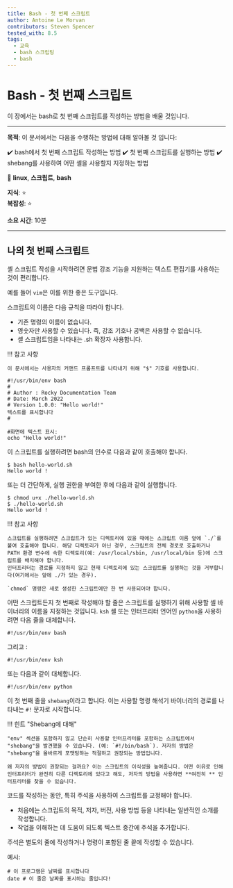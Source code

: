 ```yaml
---
title: Bash - 첫 번째 스크립트
author: Antoine Le Morvan
contributors: Steven Spencer
tested_with: 8.5
tags:
  - 교육
  - bash 스크립팅
  - bash
---
```


# Bash - 첫 번째 스크립트

이 장에서는 bash로 첫 번째 스크립트를 작성하는 방법을 배울 것입니다.

****

**목적**: 이 문서에서는 다음을 수행하는 방법에 대해 알아볼 것 입니다:

:heavy_check_mark: bash에서 첫 번째 스크립트 작성하는 방법 :heavy_check_mark: 첫 번째 스크립트를 실행하는 방법 :heavy_check_mark: shebang를 사용하여 어떤 셸을 사용할지 지정하는 방법

:checkered_flag: **linux**, **스크립트**, **bash**

**지식**: :star:     
**복잡성**: :star:

**소요 시간**: 10분

****

## 나의 첫 번째 스크립트

셸 스크립트 작성을 시작하려면 문법 강조 기능을 지원하는 텍스트 편집기를 사용하는 것이 편리합니다.

예를 들어 `vim`은 이를 위한 좋은 도구입니다.

스크립트의 이름은 다음 규칙을 따라야 합니다.

* 기존 명령의 이름이 없습니다.
* 영숫자만 사용할 수 있습니다. 즉, 강조 기호나 공백은 사용할 수 없습니다.
* 셸 스크립트임을 나타내는 .sh 확장자 사용합니다.

!!! 참고 사항

    이 문서에서는 사용자의 커맨드 프롬프트를 나타내기 위해 "$" 기호를 사용합니다.

```
#!/usr/bin/env bash
#
# Author : Rocky Documentation Team
# Date: March 2022
# Version 1.0.0: "Hello world!"
텍스트를 표시합니다
#

#화면에 텍스트 표시:
echo "Hello world!"
```

이 스크립트를 실행하려면 bash의 인수로 다음과 같이 호출해야 합니다.

```
$ bash hello-world.sh
Hello world !
```

또는 더 간단하게, 실행 권한을 부여한 후에 다음과 같이 실행합니다.

```
$ chmod u+x ./hello-world.sh
$ ./hello-world.sh
Hello world !
```

!!! 참고 사항

    스크립트를 실행하려면 스크립트가 있는 디렉토리에 있을 때에는 스크립트 이름 앞에 `./`를 붙여 호출해야 합니다. 해당 디렉토리가 아닌 경우, 스크립트의 전체 경로로 호출하거나 PATH 환경 변수에 속한 디렉토리(예: /usr/local/sbin, /usr/local/bin 등)에 스크립트를 배치해야 합니다.
    인터프리터는 경로를 지정하지 않고 현재 디렉토리에 있는 스크립트를 실행하는 것을 거부합니다(여기에서는 앞에 ./가 있는 경우).
    
    `chmod` 명령은 새로 생성한 스크립트에만 한 번 사용되어야 합니다.

어떤 스크립트든지 첫 번째로 작성해야 할 줄은 스크립트를 실행하기 위해 사용할 셸 바이너리의 이름을 지정하는 것입니다. `ksh` 셸 또는 인터프리터 언어인 `python`을 사용하려면 다음 줄을 대체합니다.

```
#!/usr/bin/env bash
```

그리고 :

```
#!/usr/bin/env ksh
```

또는 다음과 같이 대체합니다.

```
#!/usr/bin/env python
```

이 첫 번째 줄을 `shebang`이라고 합니다. 이는 사용할 명령 해석기 바이너리의 경로를 나타내는 `#!` 문자로 시작합니다.

!!! 힌트 "Shebang에 대해"

    "env" 섹션을 포함하지 않고 단순히 사용할 인터프리터를 포함하는 스크립트에서 "shebang"을 발견했을 수 있습니다. (예: `#!/bin/bash`). 저자의 방법은 "shebang"을 올바르게 포맷팅하는 적절하고 권장되는 방법입니다.
    
    왜 저자의 방법이 권장되는 걸까요? 이는 스크립트의 이식성을 높여줍니다. 어떤 이유로 인해 인터프리터가 완전히 다른 디렉토리에 있다고 해도, 저자의 방법을 사용하면 **여전히 ** 인터프리터를 찾을 수 있습니다.

코드를 작성하는 동안, 특히 주석을 사용하여 스크립트를 교정해야 합니다.

* 처음에는 스크립트의 목적, 저자, 버전, 사용 방법 등을 나타내는 일반적인 소개를 작성합니다.
* 작업을 이해하는 데 도움이 되도록 텍스트 중간에 주석을 추가합니다.

주석은 별도의 줄에 작성하거나 명령이 포함된 줄 끝에 작성할 수 있습니다.

예시:

```
# 이 프로그램은 날짜를 표시합니다
date # 이 줄은 날짜를 표시하는 줄입니다!
```
